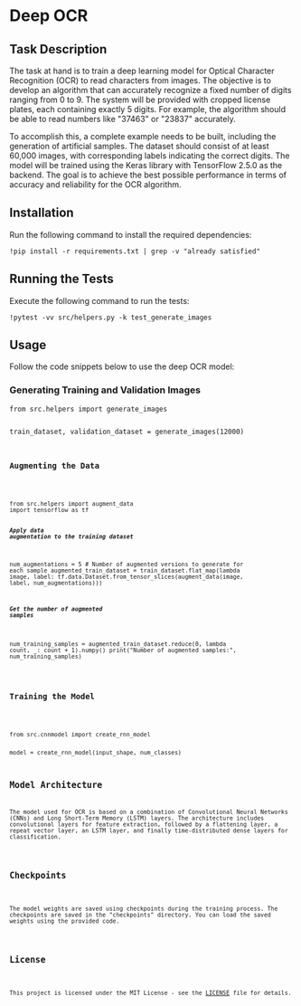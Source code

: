 <!DOCTYPE html>
<html>
<head>
</head>
<body>
    <h1>Deep OCR</h1>
    <h2>Task Description</h2>
    <p>The task at hand is to train a deep learning model for Optical Character Recognition (OCR) to read characters from images. The objective is to develop an algorithm that can accurately recognize a fixed number of digits ranging from 0 to 9. The system will be provided with cropped license plates, each containing exactly 5 digits. For example, the algorithm should be able to read numbers like "37463" or "23837" accurately.</p>
    <p>To accomplish this, a complete example needs to be built, including the generation of artificial samples. The dataset should consist of at least 60,000 images, with corresponding labels indicating the correct digits. The model will be trained using the Keras library with TensorFlow 2.5.0 as the backend. The goal is to achieve the best possible performance in terms of accuracy and reliability for the OCR algorithm.</p>

<h2>Installation</h2>
    <p>Run the following command to install the required dependencies:</p>
    <pre><code>!pip install -r requirements.txt | grep -v "already satisfied"</code></pre>

 <h2>Running the Tests</h2>
    <p>Execute the following command to run the tests:</p>
    <pre><code>!pytest -vv src/helpers.py -k test_generate_images</code></pre>

<h2>Usage</h2>
    <p>Follow the code snippets below to use the deep OCR model:</p>

 <h3>Generating Training and Validation Images</h3>
    <pre><code>from src.helpers import generate_images

train_dataset, validation_dataset = generate_images(12000)

<h3>Augmenting the Data</h3>
    <pre><code>from src.helpers import augment_data
import tensorflow as tf

##### Apply data augmentation to the training dataset
num_augmentations = 5  # Number of augmented versions to generate for each sample
augmented_train_dataset = train_dataset.flat_map(lambda image, label: tf.data.Dataset.from_tensor_slices(augment_data(image, label, num_augmentations)))

##### Get the number of augmented samples
num_training_samples = augmented_train_dataset.reduce(0, lambda count, _: count + 1).numpy()
print("Number of augmented samples:", num_training_samples)</code></pre>

<h3>Training the Model</h3>
    <pre><code>from src.cnnmodel import create_rnn_model

model = create_rnn_model(input_shape, num_classes)

<h2>Model Architecture</h2>
<p>The model used for OCR is based on a combination of Convolutional Neural Networks (CNNs) and Long Short-Term Memory (LSTM) layers. The architecture includes convolutional layers for feature extraction, followed by a flattening layer, a repeat vector layer, an LSTM layer, and finally time-distributed dense layers for classification.</p>

<h2>Checkpoints</h2>
    <p>The model weights are saved using checkpoints during the training process. The checkpoints are saved in the "checkpoints" directory. You can load the saved weights using the provided code.</p>

<h2>License</h2>
    <p>This project is licensed under the MIT License - see the <a href="LICENSE">LICENSE</a> file for details.</p>
</body>
</html>
